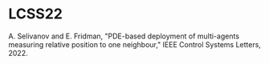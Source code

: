 # LCSS22
A. Selivanov and E. Fridman, "PDE-based deployment of multi-agents measuring relative position to one neighbour," IEEE Control Systems Letters, 2022.
